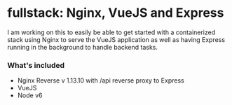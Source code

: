 # fullstack: Nginx, VueJS and Express

I am working on this to easily be able to get started with a containerized stack using Nginx to serve the VueJS application as well as having Express running in the background to handle backend tasks.

### What's included
- Nginx Reverse v 1.13.10 with /api reverse proxy to Express
- VueJS  
- Node v6

